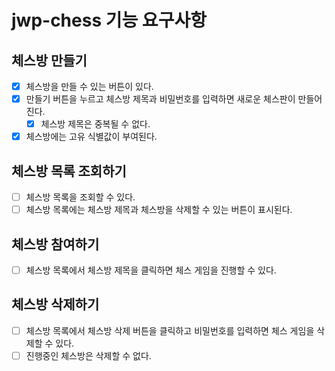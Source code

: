 # jwp-chess 기능 요구사항 

## 체스방 만들기
- [x] 체스방을 만들 수 있는 버튼이 있다.
- [x] 만들기 버튼을 누르고 체스방 제목과 비밀번호를 입력하면 새로운 체스판이 만들어진다.
  - [x] 체스방 제목은 중복될 수 없다.
- [x] 체스방에는 고유 식별값이 부여된다.

## 체스방 목록 조회하기
- [ ] 체스방 목록을 조회할 수 있다.
- [ ] 체스방 목록에는 체스방 제목과 체스방을 삭제할 수 있는 버튼이 표시된다.

## 체스방 참여하기
- [ ] 체스방 목록에서 체스방 제목을 클릭하면 체스 게임을 진행할 수 있다.

## 체스방 삭제하기
- [ ] 체스방 목록에서 체스방 삭제 버튼을 클릭하고 비밀번호를 입력하면 체스 게임을 삭제할 수 있다.
- [ ] 진행중인 체스방은 삭제할 수 없다.